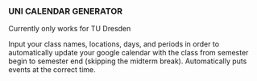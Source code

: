 ### UNI CALENDAR GENERATOR ###

Currently only works for TU Dresden

Input your class names, locations, days, and periods in order to automatically update your google calendar with the class from semester begin to semester end (skipping the midterm break).
Automatically puts events at the correct time.